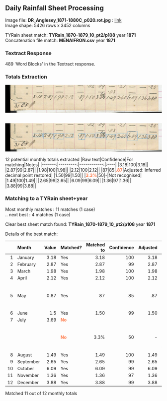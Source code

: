 ## Daily Rainfall Sheet Processing

Image file: **DR_Anglesey_1871-1880C_p020.rot.jpg** : [link](../rotated/DR_Anglesey_1871-1880C_p020.rot.jpg)<br/>Image shape: 5426 rows x 3452 columns

TYRain sheet match: **TYRain_1870-1879_10_pt2/p108** year **1871**<br/>
Concatenation file match: **MENAIFRON.csv** year **1871**

### Textract Response

489 'Word Blocks' in the Textract response.
### Totals Extraction

<img src="../totals_matching/DR_Anglesey_1871-1880C_p020.rot.totals.jpg" width="800" />

&nbsp;<br/>
<img src="../totals_matching/DR_Anglesey_1871-1880C_p020.rot.ext.totals.jpg" width="800" />

12 potential monthly totals extracted
|Raw text|Confidence|For matching|Notes|
|-------:|---------:|------------:|:----|
|3.18|100|3.18||
|2.87|99|2.87||
|1.98|100|1.98||
|2.12|100|2.12||
|87|85|<span style="color: coral;">**.87**</span>|Adjusted: Inferred decimal point restored|
|1.50|99|1.50||
|<span style="color: coral;">**3.3%**</span>|50|-|Not recognised|
|1.49|100|1.49||
|2.65|99|2.65||
|6.09|99|6.09||
|1.36|97|1.36||
|3.88|99|3.88||

### Matching to a TYRain sheet+year

Most monthly matches : 11 matches (1 case)<br/>
.. next best : 4 matches (1 case)<br/>


Clear best sheet match found: **TYRain_1870-1879_10_pt2/p108** year **1871**<br/>

Details of the best match:

|   |Month|Value|Matched?|Matched to|Confidence|Adjusted|Notes|
|--:|:----|----:|:-------|---------:|---------:|-------:|:----|
|1|January|3.18|Yes|3.18|100|3.18||
|2|February|2.87|Yes|2.87|99|2.87||
|3|March|1.98|Yes|1.98|100|1.98||
|4|April|2.12|Yes|2.12|100|2.12||
|5|May|0.87|Yes|87|85|.87|Adjusted: Inferred decimal point restored|
|6|June|1.5|Yes|1.50|99|1.50||
|7|July|3.69|<span style="color: coral;">**No**</span>|||||
||||<span style="color: coral;">**No**</span>|3.3%|50|-|Not recognised as a monthly total|
|8|August|1.49|Yes|1.49|100|1.49||
|9|September|2.65|Yes|2.65|99|2.65||
|10|October|6.09|Yes|6.09|99|6.09||
|11|November|1.36|Yes|1.36|97|1.36||
|12|December|3.88|Yes|3.88|99|3.88||

Matched 11 out of 12 monthly totals

